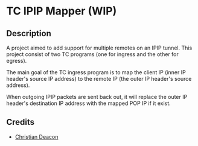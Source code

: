 # TC IPIP Mapper (WIP)
## Description
A project aimed to add support for multiple remotes on an IPIP tunnel. This project consist of two TC programs (one for ingress and the other for egress).

The main goal of the TC ingress program is to map the client IP (inner IP header's source IP address) to the remote IP (the outer IP header's source address).

When outgoing IPIP packets are sent back out, it will replace the outer IP header's destination IP address with the mapped POP IP if it exist.

## Credits
* [Christian Deacon](https://github.com/gamemann)